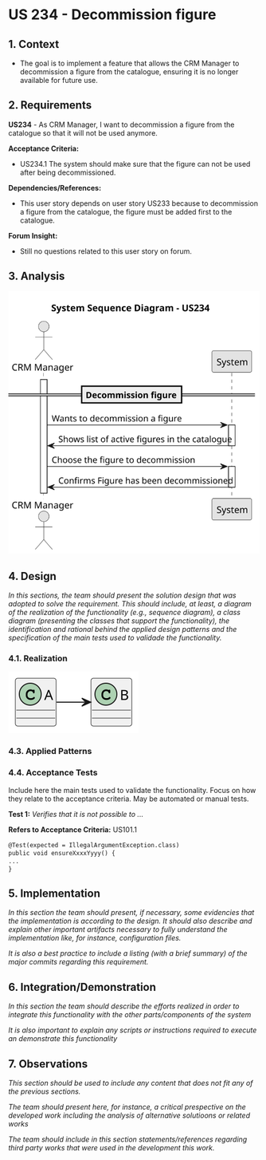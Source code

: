 # US 234 - Decommission figure

## 1. Context

*  The goal is to implement a feature that allows the CRM Manager to decommission a figure from the catalogue, 
ensuring it is no longer available for future use.


## 2. Requirements

**US234** - As CRM Manager, I want to decommission a figure from the catalogue so that it will not be used anymore.


**Acceptance Criteria:**

- US234.1 The system should make sure that the figure can not be used after being decommissioned.


**Dependencies/References:**

* This user story depends on user story US233 because to decommission a figure from the catalogue, the figure must be added first to the catalogue.


**Forum Insight:**

* Still no questions related to this user story on forum.

## 3. Analysis

![System Sequence Diagram](images/system-sequence-diagram-US234.svg)

## 4. Design

*In this sections, the team should present the solution design that was adopted to solve the requirement. This should include, at least, a diagram of the realization of the functionality (e.g., sequence diagram), a class diagram (presenting the classes that support the functionality), the identification and rational behind the applied design patterns and the specification of the main tests used to validade the functionality.*

### 4.1. Realization

![a class diagram](images/class-diagram-01.svg "A Class Diagram")

### 4.3. Applied Patterns

### 4.4. Acceptance Tests

Include here the main tests used to validate the functionality. Focus on how they relate to the acceptance criteria. May be automated or manual tests.

**Test 1:** *Verifies that it is not possible to ...*

**Refers to Acceptance Criteria:** US101.1


```
@Test(expected = IllegalArgumentException.class)
public void ensureXxxxYyyy() {
...
}
````

## 5. Implementation

*In this section the team should present, if necessary, some evidencies that the implementation is according to the design. It should also describe and explain other important artifacts necessary to fully understand the implementation like, for instance, configuration files.*

*It is also a best practice to include a listing (with a brief summary) of the major commits regarding this requirement.*

## 6. Integration/Demonstration

*In this section the team should describe the efforts realized in order to integrate this functionality with the other parts/components of the system*

*It is also important to explain any scripts or instructions required to execute an demonstrate this functionality*

## 7. Observations

*This section should be used to include any content that does not fit any of the previous sections.*

*The team should present here, for instance, a critical prespective on the developed work including the analysis of alternative solutioons or related works*

*The team should include in this section statements/references regarding third party works that were used in the development this work.*
